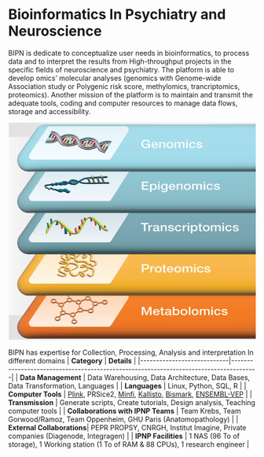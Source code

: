 # Bioinformatics In Psychiatry and Neuroscience

BIPN is dedicate to conceptualize user needs in bioinformatics, to process data and to interpret the results from High-throughput projects in the specific fields of neuroscience and psychiatry. The platform is able to develop omics’ molecular analyses (genomics with Genome-wide Association study or Polygenic risk score, methylomics, trancriptomics, proteomics). Another mission of the platform is to maintain and transmit the adequate tools, coding and computer resources to manage data flows, storage and accessibility. 

![](Modalities.png)

BIPN has expertise for Collection, Processing, Analysis and interpretation In different domains
| **Category**               | **Details**                                                                          |
|----------------------------|--------------------------------------------------------------------------------------|
| **Data Management**        | Data Warehousing, Data Architecture, Data Bases, Data Transformation, Languages      |
| **Languages**              | Linux, Python, SQL, R                                                               |
| **Computer Tools**         | [Plink](https://github.com/chrchang/plink-ng), PRSice2, [Minfi](https://github.com/hansenlab/minfi), [Kallisto](https://github.com/pachterlab/kallisto), [Bismark](https://github.com/FelixKrueger/Bismark), [ENSEMBL-VEP](https://github.com/Ensembl/ensembl-vep) |
| **Transmission**           | Generate scripts, Create tutorials, Design analysis, Teaching computer tools        |
| **Collaborations with IPNP Teams** | Team Krebs, Team Gorwood/Ramoz, Team Oppenheim, GHU Paris (Anatomopathology) |
| **External Collaborations**| PEPR PROPSY, CNRGH, Institut Imagine, Private companies (Diagenode, Integragen)     |
| **IPNP Facilities**        | 1 NAS (96 To of storage), 1 Working station (1 To of RAM & 88 CPUs), 1 research engineer |

<!--

**Here are some ideas to get you started:**

🙋‍♀️ A short introduction - what is your organization all about?
🌈 Contribution guidelines - how can the community get involved?
👩‍💻 Useful resources - where can the community find your docs? Is there anything else the community should know?
🍿 Fun facts - what does your team eat for breakfast?
🧙 Remember, you can do mighty things with the power of [Markdown](https://docs.github.com/github/writing-on-github/getting-started-with-writing-and-formatting-on-github/basic-writing-and-formatting-syntax)
-->
